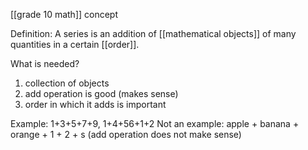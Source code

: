 [[grade 10 math]] concept

Definition: A series is an addition of [[mathematical objects]] of many quantities in a certain [[order]]. 

What is needed?
1. collection of objects
2. add operation is good (makes sense)
3. order in which it adds is important

Example: 1+3+5+7+9, 1+4+56+1+2
Not an example: apple + banana + orange + 1 + 2 + s (add operation does not make sense)
